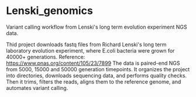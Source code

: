 # Lenski_genomics
Variant calling workflow from Lenski's long term evolution experiment NGS data.

Thid project downloads fastq files from Richard Lenski's long term laboratory evolution experiment, where E.coli bacteria were grown for 40000+ generations. Reference: https://www.pnas.org/content/105/23/7899
The data is paired-end NGS from 5000, 15000 and 50000 generation timepoints.
It organizes the project into directories, downloads sequencing data, and performs quality checks.
Then it trims, filters the reads, aligns them to the reference genome, and automates variant calling.
